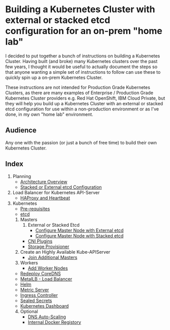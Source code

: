 # Building a Kubernetes Cluster with external or stacked etcd configuration for an on-prem "home lab"

I decided to put together a bunch of instructions on building a Kubernetes Cluster. Having built (and broke) many Kubernetes clusters over the past few years, I thought it would be useful to actually document the steps so that anyone wanting a simple set of instructions to follow can use these to quickly spin up a on-prem Kubernetes Cluster.

These instructions are not intended for Production Grade Kubernetes Clusters, as there are many examples of Enterprise / Production Grade Kubernetes Cluster providers e.g. Red Hat OpenShift, IBM Cloud Private, but they will help you build up a Kubernetes Cluster with an external or stacked etcd configuration for use within a non-production environment or as I've done, in my own "home lab" environment.

## Audience

Any one with the passion (or just a bunch of free time) to build their own Kubernetes Cluster.

## Index

1. Planning
   - [Architecture Overview](docs/arch-overview.md)
   - [Stacked or External etcd Configuration](docs/stacked-external-etcd.md)
2. Load Balancer for Kubernetes API-Server
   - [HAProxy and Heartbeat](docs/loadbalancer.md)
3. Kubernetes
   - [Pre-requisites](docs/kube-prereqs.md)
   - [etcd](docs/kube-external-etcd.md)
   1. Masters
      1. External or Stacked Etcd
         - [Configure Master Node with External etcd](docs/kube-master-external-etcd.md)
         - [Configure Master Node with Stacked etcd](docs/kube-master-stacked-etcd.md)
      - [CNI Plugins](docs/kube-cni-plugins.md)
      - [Storage Provisioner](docs/kube-nfs-provisioner.md)
   2. Create an Highly Available Kube-APIServer
      - [Join Additional Masters](docs/kube-extra-masters.md)
   3. Workers
      - [Add Worker Nodes](docs/kube-workers.md)
   - [Redeploy CoreDNS](docs/kube-redeploy-coredns.md)
   - [MetalLB - Load Balancer](docs/kube-metallb.md)
   - [Helm](docs/kube-helm.md)
   - [Metric Server](docs/kube-metricserver.md)
   - [Ingress Controller](docs/kube-ingresscontroller.md)
   - [Sealed Secrets](docs/kube-sealedsecrets.md)
   - [Kubernetes Dashboard](docs/kube-dashboard.md)
   4. Optional
      - [DNS Auto-Scaling](docs/kube-dnsautoscale.md)
      - [Internal Docker Registory](doc/docker-reg.md)
